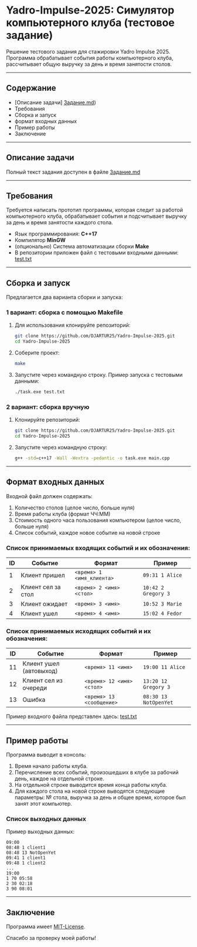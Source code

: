 # Yadro-Impulse-2025: Симулятор компьютерного клуба (тестовое задание)

Решение тестового задания для стажировки Yadro Impulse 2025.
Программа обрабатывает события работы компьютерного клуба, рассчитывает общую выручку за день и время занятости столов.

---

## Содержание
- [Описание задачи] [Задание.md](Задание.md))
- Требования
- Сборка и запуск
- формат входных данных
- Пример работы
- Заключение

---

## Описание задачи
Полный текст задания доступен в файле [Задание.md](Задание.md)

---

## Требования
Требуется написать прототип программы, которая следит за работой компьютерного клуба, обрабатывает события и подсчитывает выручку за день и время занятости каждого стола.
- Язык программирования: **C++17**
- Компилятор **MinGW**
- (опционально) Система автоматизации сборки **Make**
- В репозитории приложен файл с тестовыми входными данными: [test.txt](test.txt)

---
## Сборка и запуск

Предлагается два варианта сборки и запуска:
### 1 вариант: сборка с помощью Makefile
1) Для использования клонируйте репозиторий:
    ```bash
    git clone https://github.com/DJARTUR25/Yadro-Impulse-2025.git
    cd Yadro-Impulse-2025
    ```
2) Соберите проект:
    ```bash
    make
    ```
3) Запустите через командную строку. Пример запуска с тестовыми данными:
    ```bash
    ./task.exe test.txt
    ```

### 2 вариант: сборка вручную
1) Клонируйте репозиторий:
    ```bash
    git clone https://github.com/DJARTUR25/Yadro-Impulse-2025.git
    cd Yadro-Impulse-2025
    ```
2) Запустите через командную строку:
   ```bash
   g++ -std=c++17 -Wall -Wextra -pedantic -o task.exe main.cpp
   ```
---
## Формат входных данных

Входной файл должен содержать:
1. Количество столов (целое число, больше нуля)
2. Время работы клуба (формат ЧЧ:ММ)
3. Стоимость одного часа пользования компьютером (целое число, больше нуля)
4. Список событий, каждое новое событие на новой строке

### Список принимаемых входящих событий и их обозначения:
| ID  | Событие                  | Формат                     | Пример                     |
|-----|--------------------------|----------------------------|----------------------------|
| 1   | Клиент пришел            | `<время> 1 <имя_клиента>`  | `09:31 1 Alice`            |
| 2   | Клиент сел за стол       | `<время> 2 <имя> <стол>`   | `10:42 2 Gregory 3`        |
| 3   | Клиент ожидает           | `<время> 3 <имя>`          | `10:52 3 Marie`            |
| 4   | Клиент ушел              | `<время> 4 <имя>`          | `15:02 4 Fedor`            |

### Список принимаемых исходящих событий и их обозначения:

| ID  | Событие                  | Формат                     | Пример                     |
|-----|--------------------------|----------------------------|----------------------------|
| 11  | Клиент ушел (автовыход)  | `<время> 11 <имя>`         | `19:00 11 Alice`           |
| 12  | Клиент сел из очереди    | `<время> 12 <имя> <стол>`  | `13:20 12 Gregory 3`       |
| 13  | Ошибка                   | `<время> 13 <сообщение>`   | `08:30 13 NotOpenYet`      |


Пример входного файла представлен здесь: [test.txt](test.txt)

---

## Пример работы

Программа выводит в консоль:
1. Время начало работы клуба.
2. Перечисление всех событий, произошедших в клубе за рабочий день, каждое на отдельной строке.
3. На отдельной строке выводится время конца работы клуба.
4. Для каждого стола на новой строке выводятся следующие параметры: № стола, выручка за день и общее время, которое был занят этот компьютер.

### Список выходных данных

Пример выходных данных:

```
09:00
08:48 1 client1
08:48 13 NotOpenYet
09:41 1 client1
09:48 1 client2
...
19:00
1 70 05:58
2 30 02:18
3 90 08:01
```

---
## Заключение

Программа имеет [MIT-License](#LICENSE.md).

Спасибо за проверку моей работы!

